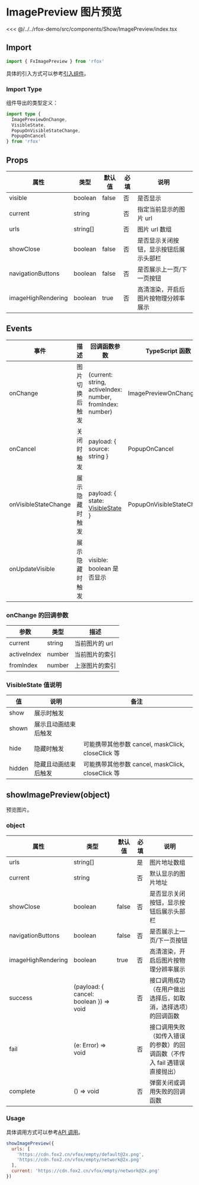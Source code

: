 # ImagePreview 图片预览

<CodeDemo name="ImagePreview">

<<< @/../../rfox-demo/src/components/Show/ImagePreview/index.tsx

</CodeDemo>

## Import

```js
import { FxImagePreview } from 'rfox'
```

具体的引入方式可以参考[引入组件](../guide/import.md)。

### Import Type

组件导出的类型定义：

```ts
import type {
  ImagePreviewOnChange,
  VisibleState,
  PopupOnVisibleStateChange,
  PopupOnCancel
} from 'rfox'
```

## Props

| 属性               | 类型     | 默认值 | 必填 | 说明                                   |
| ------------------ | -------- | ------ | ---- | -------------------------------------- |
| visible            | boolean  | false  | 否   | 是否显示                               |
| current            | string   |        | 否   | 指定当前显示的图片 url                 |
| urls               | string[] |        | 否   | 图片 url 数组                          |
| showClose          | boolean  | false  | 否   | 是否显示关闭按钮，显示按钮后展示头部栏 |
| navigationButtons  | boolean  | false  | 否   | 是否展示上一页/下一页按钮              |
| imageHighRendering | boolean  | true   | 否   | 高清渲染，开启后图片按物理分辨率展示   |

## Events

| 事件                 | 描述           | 回调函数参数                                                              | TypeScript 函数           |
| -------------------- | -------------- | ------------------------------------------------------------------------- | ------------------------- |
| onChange             | 图片切换后触发 | (current: string, activeIndex: number, fromIndex: number)                 | ImagePreviewOnChange      |
| onCancel             | 关闭时触发     | payload: { source: string }                                               | PopupOnCancel             |
| onVisibleStateChange | 展示隐藏时触发 | payload: { state: [VisibleState](./ImagePreview.md#visiblestate-值说明) } | PopupOnVisibleStateChange |
| onUpdateVisible      | 展示隐藏时触发 | visible: boolean 是否显示                                                 |                           |

### onChange 的回调参数

| 参数        | 类型   | 描述           |
| ----------- | ------ | -------------- |
| current     | string | 当前图片的 url |
| activeIndex | number | 当前图片的索引 |
| fromIndex   | number | 上涨图片的索引 |

### VisibleState 值说明

| 值     | 说明                 | 备注                                              |
| ------ | -------------------- | ------------------------------------------------- |
| show   | 展示时触发           |                                                   |
| shown  | 展示且动画结束后触发 |                                                   |
| hide   | 隐藏时触发           | 可能携带其他参数 cancel, maskClick, closeClick 等 |
| hidden | 隐藏且动画结束后触发 | 可能携带其他参数 cancel, maskClick, closeClick 等 |

## showImagePreview(object)

预览图片。

### object

| 属性               | 类型                                   | 默认值 | 必填 | 说明                                                                     |
| ------------------ | -------------------------------------- | ------ | ---- | ------------------------------------------------------------------------ |
| urls               | string[]                               |        | 是   | 图片地址数组                                                             |
| current            | string                                 |        | 否   | 默认显示的图片地址                                                       |
| showClose          | boolean                                | false  | 否   | 是否显示关闭按钮，显示按钮后展示头部栏                                   |
| navigationButtons  | boolean                                | false  | 否   | 是否展示上一页/下一页按钮                                                |
| imageHighRendering | boolean                                | true   | 否   | 高清渲染，开启后图片按物理分辨率展示                                     |
| success            | (payload: { cancel: boolean }) => void |        | 否   | 接口调用成功（在用户做出选择后，如取消，选择选项）的回调函数             |
| fail               | (e: Error) => void                     |        | 否   | 接口调用失败（如传入错误的参数）的回调函数（不传入 fail 遇错误直接抛出） |
| complete           | () => void                             |        | 否   | 弹窗关闭或调用失败的回调函数                                             |

### Usage

具体调用方式可以参考[API 调用](../guide/import.md#api-调用)。

```js
showImagePreview({
  urls: [
    'https://cdn.fox2.cn/vfox/empty/default@2x.png',
    'https://cdn.fox2.cn/vfox/empty/network@2x.png'
  ],
  current: 'https://cdn.fox2.cn/vfox/empty/network@2x.png'
})
```
